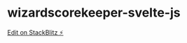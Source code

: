 # wizardscorekeeper-svelte-js

[Edit on StackBlitz ⚡️](https://stackblitz.com/edit/vitejs-vite-kjakel)